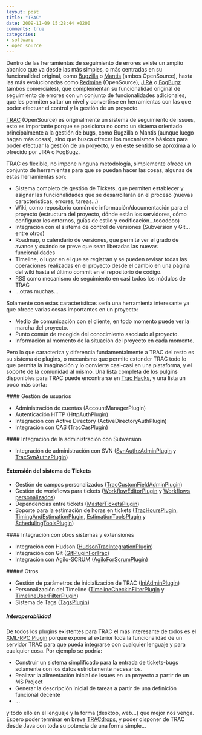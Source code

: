 ```yaml
---
layout: post
title: "TRAC"
date: 2009-11-09 15:28:44 +0200
comments: true
categories:
- software
- open source
---
```


Dentro de las herramientas de seguimiento de errores existe un amplio abanico que va desde las más simples, o más centradas en su funcionalidad original, como [Bugzilla](http://www.bugzilla.org/) o [Mantis](http://www.mantisbt.org/) (ambos OpenSource), hasta las más evolucionadas como [Redmine](http://www.redmine.org/) (OpenSource), [JIRA](http://www.atlassian.com/software/jira/) o [FogBugz](http://www.fogcreek.com/FogBUGZ/) (ambos comerciales), que complementan su funcionalidad original de seguimiento de errores con un conjunto de funcionalidades adicionales, que les permiten saltar un nivel y convertirse en herramientas con las que poder efectuar el control y la gestión de un proyecto.

[TRAC](http://trac.edgewall.org/) (OpenSource) es originalmente un sistema de seguimiento de issues, esto es importante porque se posiciona no como un sistema orientado principalmente a la gestión de bugs, como Bugzilla o Mantis (aunque luego hagan más cosas), sino que busca ofrecer los mecanismos básicos para poder efectuar la gestión de un proyecto, y en este sentido se aproxima a lo ofrecido por JIRA o FogBugz.

TRAC es flexible, no impone ninguna metodología, simplemente ofrece un conjunto de herramientas para que se puedan hacer las cosas, algunas de estas herramientas son:

  * Sistema completo de gestión de Tickets, que permiten establecer y asignar las funcionalidades que se desarrollarán en el proceso (nuevas características, errores, tareas…)
  * Wiki, como repositorio común de información/documentación para el proyecto (estructura del proyecto, dónde están los servidores, cómo configurar los entornos, guías de estilo y codificación…tooodooo)
  * Integración con el sistema de control de versiones (Subversion y Git…entre otros)
  * Roadmap, o calendario de versiones, que permite ver el grado de avance y cuándo se preve que sean liberadas las nuevas funcionalidades
  * TimelIne, o lugar en el que se registran y se pueden revisar todas las operaciones realizadas en el proyecto desde el cambio en una página del wiki hasta el último commit en el repositorio de código.
  * RSS como mecanismo de seguimiento en casi todos los módulos de TRAC
  * ...otras muchas...

<!--more-->

Solamente con estas características sería una herramienta interesante ya que ofrece varias cosas importantes en un proyecto:

  * Medio de comunicación con el cliente, en todo momento puede ver la marcha del proyecto.
  * Punto común de recogida del conocimiento asociado al proyecto.
  * Información al momento de la situación del proyecto en cada momento.

Pero lo que caracteriza y diferencia fundamentalmente a TRAC del resto es su sistema de plugins, o mecanismo que permite extender TRAC todo lo que permita la imaginación y lo convierte casi-casi en una plataforma, y el soporte de la comunidad al mismo. Una lista completa de los pulgins disponibles para TRAC puede encontrarse en [Trac Hacks](http://trac-hacks.org/), y una lista un poco más corta:

#### Gestión de usuarios

  * Administración de cuentas (AccountManagerPlugin)
  * Autenticación HTTP (HttpAuthPlugin)
  * Integración con Active Directory (ActiveDirectoryAuthPlugin)
  * Integración con CAS (TracCasPlugin)

#### Integración de la administración con Subversion

  * Integración de administración con SVN ([SvnAuthzAdminPlugin](http://trac-hacks.org/wiki/SvnAuthzAdminPlugin) y [TracSvnAuthzPlugin](http://trac-hacks.org/intertrac/TracSvnAuthzPlugin))

#### Extensión del sistema de Tickets

  * Gestión de campos personalizados ([TracCustomFieldAdminPlugin](http://trac-hacks.org/wiki/CustomFieldAdminPlugin))
  * Gestión de workflows para tickets ([WorkflowEditorPlugin](http://trac-hacks.org/wiki/WorkflowEditorPlugin) y [Workflows personalizados](http://trac-hacks.org/wiki/workflow))
  * Dependencias entre tickets ([MasterTicketsPlugin](http://trac-hacks.org/wiki/MasterTicketsPlugin))
  * Soporte para la estimación de horas en tickets ([TracHoursPlugin](http://trac-hacks.org/wiki/TracHoursPlugin), [TimingAndEstimationPlugin](http://trac-hacks.org/wiki/TimingAndEstimationPlugin), [EstimationToolsPlugin](http://trac-hacks.org/wiki/EstimationToolsPlugin) y [SchedulingToolsPlugin](http://trac-hacks.org/wiki/SchedulingToolsPlugin))

#### Integración con otros sistemas y extensiones

  * Integración con Hudson ([HudsonTracIntegrationPlugin](http://trac-hacks.org/wiki/HudsonTracPlugin))
  * Integración con Git ([GitPluginForTrac](http://trac-hacks.org/wiki/GitPlugin))
  * Integración con Agilo-SCRUM ([AgiloForScrumPlugin](http://trac-hacks.org/wiki/AgiloForScrumPlugin))

##### Otros

  * Gestión de parámetros de inicialización de TRAC ([IniAdminPlugin](http://trac-hacks.org/wiki/IniAdminPlugin))
  * Personalización del Timeline ([TimelineCheckinFilterPlugin](http://trac-hacks.org/wiki/TimelineCheckinFilterPlugin) y [TimelineUserFilterPlugin](http://trac-hacks.org/wiki/TimelineUserFilterPlugin))
  * Sistema de Tags ([TagsPlugin](http://trac-hacks.org/wiki/TagsPlugin))

##### Interoperabilidad

De todos los plugins existentes para TRAC el más interesante de todos es el [XML-RPC Plugin](http://trac-hacks.org/intertrac/XmlRpcPlugin) porque expone al exterior toda la funcionalidad de un servidor TRAC para que pueda integrarse con cualquier lenguaje y para cualquier cosa. Por ejemplo se podría:

  * Construir un sistema simplificado para la entrada de tickets-bugs solamente con los datos estrictamente necesarios.
  * Realizar la alimentación inicial de issues en un proyecto a partir de un MS Project
  * Generar la descripción inicial de tareas a partir de una definición funcional decente
  * ...

y todo ello en el lenguaje y la forma (desktop, web…) que mejor nos venga. Espero poder terminar en breve [TRACdrops](https://github.com/enqae/trac-api), y poder disponer de TRAC desde Java con toda su potencia de una forma simple...
